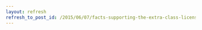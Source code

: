 ```yaml
---
layout: refresh
refresh_to_post_id: /2015/06/07/facts-supporting-the-extra-class-license-exam
---
```

